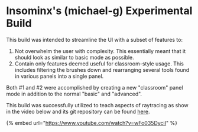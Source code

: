 # Insominx's (michael-g) Experimental Build

This build was intended to streamline the UI with a subset of features to:

1. Not overwhelm the user with complexity.  This essentially meant that it should look as similar to basic mode as possible. &#x20;
2. Contain only features deemed useful for classroom-style usage.  This includes filtering the brushes down and rearranging several tools found in various panels into a single panel.&#x20;

Both #1 and #2 were accomplished by creating a new "classroom" panel mode in addition to the normal "basic" and "advanced".



This build was successfully utilized to teach aspects of raytracing as show in the video below and its git repository can be found [here](https://github.com/insominx/open-brush).

{% embed url="https://www.youtube.com/watch?v=wFo035DyciI" %}
